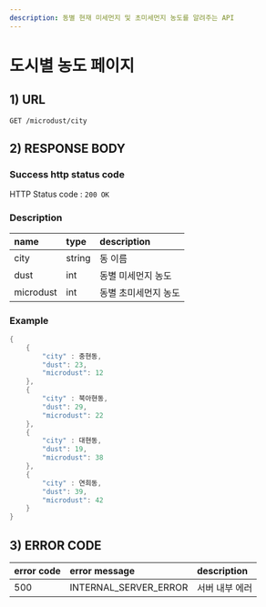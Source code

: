 ```yaml
---
description: 동별 현재 미세먼지 및 초미세먼지 농도를 알려주는 API
---
```


# 도시별 농도 페이지

## 1\) URL

```text
GET /microdust/city
```

## 2\) RESPONSE BODY

### Success http status code

HTTP Status code : `200 OK`

### Description

| name | type | description |
| :--- | :--- | :--- |
| city | string | 동 이름 |
| dust | int | 동별 미세먼지 농도 |
| microdust | int | 동별 초미세먼지 농도 |

### Example

```java
{
    {
        "city" : 충현동,
        "dust": 23,
        "microdust": 12
    }, 
    {
        "city" : 북아현동,
        "dust": 29,
        "microdust": 22
    }, 
    {
        "city" : 대현동,
        "dust": 19,
        "microdust": 38
    }, 
    {
        "city" : 연희동,
        "dust": 39,
        "microdust": 42
    }
}
```

## 3\) ERROR CODE

| error code | error message | description |
| :--- | :--- | :--- |
| 500 | INTERNAL\_SERVER\_ERROR | 서버 내부 에러 |

